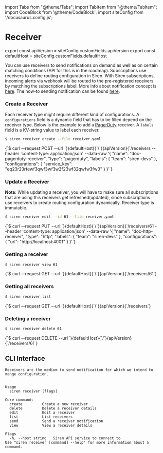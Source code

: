 import Tabs from "@theme/Tabs";
import TabItem from "@theme/TabItem";
import CodeBlock from '@theme/CodeBlock';
import siteConfig from '/docusaurus.config.js';

# Receiver

export const apiVersion = siteConfig.customFields.apiVersion
export const defaultHost = siteConfig.customFields.defaultHost

You can use receivers to send notifications on demand as well as on certain matching conditions (API for this is in the roadmap). Subscriptions use receivers to define routing configuration in Siren. With Siren subscriptions, incoming alerts via webhook will be routed to the pre-registered receivers by matching the subscriptions label. More info about notification concept is [here](../concepts/notification.md). The how-to sending notification can be found [here](../guides/notification.md).

### Create a Receiver

Each receiver type might require different kind of configurations. A `configurations` field is a dynamic field that has to be filled depend on the receiver type. Below is the example to add a [PagerDuty](#pagerduty) receiver. A `labels` field is a KV-string value to label each receiver.

<Tabs groupId="api">
  <TabItem value="cli" label="CLI" default>

```bash
$ siren receiver create --file receiver.yaml
```

  </TabItem>
  <TabItem value="http" label="HTTP">
    <CodeBlock className="language-bash">
    {`$ curl --request POST
  --url `}{defaultHost}{`/`}{apiVersion}{`/receivers
  --header 'content-type: application/json'
  --data-raw '{
    "name": "doc-pagerduty-receiver",
    "type": "pagerduty",
    "labels": {
        "team": "siren-devs"
    },
    "configurations": {
        "service_key": "eq23r23rfewf3qwf3wf3w2f23wf32qwfw3fw3"
    }
}'`}
    </CodeBlock>
  </TabItem>
</Tabs>

### Update a Receiver

**Note:** While updating a receiver, you will have to make sure all subscriptions that are using this receivers get refreshed(updated), since subscriptions use receivers to create routing configuration dynamically. Receiver type is immutable.

<Tabs groupId="api">
  <TabItem value="cli" label="CLI" default>

```bash
$ siren receiver edit --id 61 --file receiver.yaml
```

  </TabItem>
  <TabItem value="http" label="HTTP">
    <CodeBlock className="language-bash">
    {`$ curl --request PUT
  --url `}{defaultHost}{`/`}{apiVersion}{`/receivers/61
  --header 'content-type: application/json'
  --data-raw '{
    "name": "doc-http-receiver",
    "type": "http",
    "labels": {
        "team": "siren-devs"
    },
    "configurations": {
        "url": "http://localhost:4001"
    }
}'`}
    </CodeBlock>
  </TabItem>
</Tabs>

### Getting a receiver

<Tabs groupId="api">
  <TabItem value="cli" label="CLI" default>

```bash
$ siren receiver view 61
```

  </TabItem>
  <TabItem value="http" label="HTTP">
    <CodeBlock className="language-bash">
    {`$ curl --request GET --url `}{defaultHost}{`/`}{apiVersion}{`/receivers/61`}
    </CodeBlock>
  </TabItem>
</Tabs>

### Getting all receivers

<Tabs groupId="api">
  <TabItem value="cli" label="CLI" default>

```bash
$ siren receiver list
```

  </TabItem>
  <TabItem value="http" label="HTTP">
    <CodeBlock className="language-bash">
    {`$ curl --request GET --url `}{defaultHost}{`/`}{apiVersion}{`/receivers`}
    </CodeBlock>
  </TabItem>
</Tabs>

### Deleting a receiver

<Tabs groupId="api">
  <TabItem value="cli" label="CLI" default>

```bash
$ siren receiver delete 61
```

  </TabItem>
  <TabItem value="http" label="HTTP">
    <CodeBlock className="language-bash">
    {`$ curl --request DELETE --url `}{defaultHost}{`/`}{apiVersion}{`/receivers/61`}
    </CodeBlock>
  </TabItem>
</Tabs>

## CLI Interface

```text
Receivers are the medium to send notification for which we intend to mange configuration.


Usage
  siren receiver [flags]

Core commands
  create         Create a new receiver
  delete         Delete a receiver details
  edit           Edit a receiver
  list           List receivers
  send           Send a receiver notification
  view           View a receiver details

Flags
  -h, --host string   Siren API service to connect to
Use "siren receiver [command] --help" for more information about a command.
```

